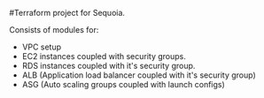 #Terraform project for Sequoia.

Consists of modules for:
 * VPC setup
 * EC2 instances coupled with security groups.
 * RDS instances coupled with it's security group.
 * ALB (Application load balancer coupled with it's security group)
 * ASG (Auto scaling groups coupled with launch configs)
